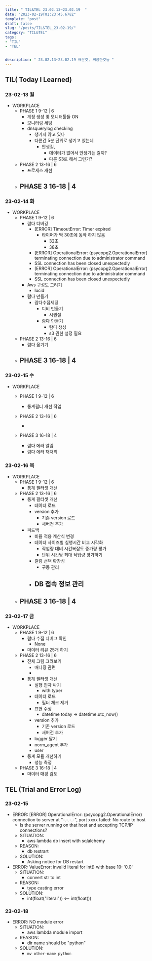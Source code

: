 ```yaml
---
title: " TIL&TEL 23.02.13~23.02.19  "
date: "2023-02-19T01:23:45.678Z"
template: "post"
draft: false
slug: "/posts/TIL&TEL_23-02-19/"
category: "TIL&TEL"
tags:
- "TIL"
- "TEL"


description: " 23.02.13~23.02.19 배운것, 씨름한것들 "
---
```


## TIL( Today I Learned)

### 23-02-13 월

- WORKPLACE
    - PHASE 1 9-12 | 6
        - 계정 생성 및 모니터툴들 ON
        - 모니터링 세팅
        - dnsquerylog checking
            - 생기지 않고 있다
            - 다른건 5분 단위로 생기고 있는데
                - 안생김,
                    - 데이터가 없어서 안생기는 걸까? 
                    - 다른  S3로 해서 그런가? 
    - PHASE 2 13-16 | 6
        - 프로세스 개선 
    - PHASE 3 16-18 | 4
        - 

### 23-02-14 화

- WORKPLACE
    - PHASE 1 9-12 | 6
        - 람다 디버깅
            - [ERROR] TimeoutError: Timer expired
                - 타이머가 딱 30초에 동작 하지 않음
                    - 32초
                    - 38초
            - [ERROR] OperationalError: (psycopg2.OperationalError) terminating connection due to administrator command
            - SSL connection has been closed unexpectedly
            - [ERROR] OperationalError: (psycopg2.OperationalError) terminating connection due to administrator command
            - SSL connection has been closed unexpectedly
        - Aws 구성도 그리기
            - lucid 
        - 람다 만들기
            - 람다수집세팅
                - 디비 만들기
                    - 시퀀셜
                - 람다 만들기
                    - 람다 생성
                    - s3 권한 설정 필요
    - PHASE 2 13-16 | 6
        - 람다 옮기기
    - PHASE 3 16-18 | 4
        - 

### 23-02-15 수

- WORKPLACE

    - PHASE 1 9-12 | 6

        - 통계필터 개선 작업

    - PHASE 2 13-16 | 6

        - 

    - PHASE 3 16-18 | 4

        - 람다 에러 알림
        - 람다 에러 재처리 

        

### 23-02-16 목

- WORKPLACE
    - PHASE 1 9-12 | 6
        - 통계 필터셋 개선
    - PHASE 2 13-16 | 6
        - 통계 필터셋 개선
            - 데이터 로드
            - version 추가
                - 기존 version 로드
                - 새버전 추가
        - 피드백
            - 비율 적용 계산식 변경
            - 데이터 사이즈별 실행시간 비교 시각화
                - 작업량 대비 시간복잡도 증가량 평가
                - 단위 시간당 최대 작업량 평가하기
            - 칼럼 선택 확장성
                - 구동 관리
            - DB 접속 정보 관리
                - 
    - PHASE 3 16-18 | 4
        - 

### 23-02-17 금

- WORKPLACE
    - PHASE 1 9-12 | 6
        - 람다 수집 디버그 확인
            - None
        - 마이터 리뷰 25개 하기
    - PHASE 2 13-16 | 6
        - 전체 그림 그려보기
            - 매니징 관련
            - 
        - 통계 필터셋 개선
            - 실행 인자 싸기
                - with typer
            - 데이터 로드
                - 필터 체크 제거
            - 표현 수정
                - datetime today -> datetime.utc_now()
            - version 추가
                - 기존 version 로드
                - 새버전 추가
            - logger 달기
            - norm_agent  추가
            - user
        - 통계 모듈 개선하기
            - 성능 측정
    - PHASE 3 16-18 | 4
        - 마이터 매핑 검토




## TEL (Trial and Error Log)

### 23-02-15

- ERROR: [ERROR] OperationalError: (psycopg2.OperationalError) connection to server at "-.-.-.-", port xxxx failed: No route to host
    - Is the server running on that host and accepting TCP/IP connections?
    - SITUATION:
        - aws lambda db insert with sqlalchemy
    - REASON:
        - db restrart
    - SOLUTION:
        - Asking notice for DB restart
- ERROR: ValueError: invalid literal for int() with base 10: '0.0'
    - SITUATION:
        - convert str to int
    - REASON:
        - type casting error
    - SOLUTION:
        - int(float("literal")) <== int(float())

### 23-02-18

- ERROR: NO module error
    - SITUATION:
        - aws lambda module import
    - REASON:
        - dir name should be "python" 
    - SOLUTION:
        - `mv other-name python`